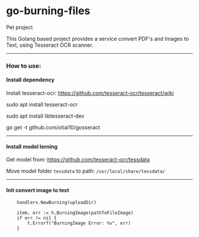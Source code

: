 go-burning-files
========================

Pet project

This Golang based project provides a service convert PDF's and Images to Text, 
using Tesseract OCR scanner.

----

### How to use:

#### Install dependency

Install tesseract-ocr: https://github.com/tesseract-ocr/tesseract/wiki

sudo apt install tesseract-ocr

sudo apt install libtesseract-dev

go get -t github.com/otiai10/gosseract

---

#### Install model lerning

Get model from: https://github.com/tesseract-ocr/tessdata

Move model folder `tessdata` to path: `/usr/local/share/tessdata/`

----

#### Init convert image to text

```
    handlers.NewBurning(uploadDir)
    
    item, err := h.BurningImage(pathToFileImage)
    if err != nil {
        t.Errorf("BurningImage Error: %v", err)
    }
```
